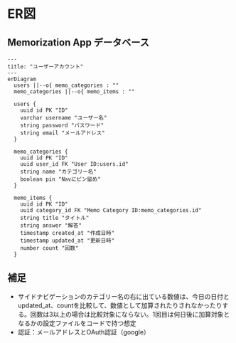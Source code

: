 # ER図

## Memorization App データベース

```mermaid
---
title: "ユーザーアカウント"
---
erDiagram
  users ||--o{ memo_categories : ""
  memo_categories ||--o{ memo_items : ""

  users {
    uuid id PK "ID"
    varchar username "ユーザー名"
    string password "パスワード"
    string email "メールアドレス"
  }

  memo_categories {
    uuid id PK "ID"
    uuid user_id FK "User ID:users.id"
    string name "カテゴリー名"
    boolean pin "Navにピン留め"
  }

  memo_items {
    uuid id PK "ID"
    uuid category_id FK "Memo Category ID:memo_categories.id"
    string title "タイトル"
    string answer "解答"
    timestamp created_at "作成日時"
    timestamp updated_at "更新日時"
    number count "回数"
  }
```

## 補足
- サイドナビゲーションのカテゴリー名の右に出ている数値は、今日の日付とupdated_at、countを比較して、数値として加算されたりされなかったりする。回数は3以上の場合は比較対象にならない。1回目は何日後に加算対象となるかの設定ファイルをコードで持つ想定
- 認証：メールアドレスとOAuth認証（google）